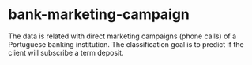 # bank-marketing-campaign
The data is related with direct marketing campaigns (phone calls) of a Portuguese banking institution. The classification goal is to predict if the client will subscribe a term deposit.
